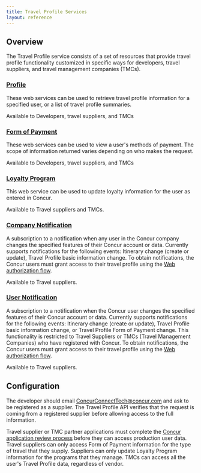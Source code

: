 ```yaml
---
title: Travel Profile Services
layout: reference
---
```




##  Overview

The Travel Profile service consists of a set of resources that provide travel profile functionality customized in specific ways for developers, travel suppliers, and travel management companies (TMCs).

### [Profile][2]

These web services can be used to retrieve travel profile information for a specified user, or a list of travel profile summaries.

Available to Developers, travel suppliers, and TMCs

### [Form of Payment][3]

These web services can be used to view a user's methods of payment. The scope of information returned varies depending on who makes the request.

Available to Developers, travel suppliers, and TMCs

### [Loyalty Program][4]

This web service can be used to update loyalty information for the user as entered in Concur.

Available to Travel suppliers and TMCs.

### [Company Notification][5]

A subscription to a notification when any user in the Concur company changes the specified features of their Concur account or data. Currently supports notifications for the following events: Itinerary change (create or update), Travel Profile basic information change. To obtain notifications, the Concur users must grant access to their travel profile using the [Web authorization flow][1].

Available to Travel suppliers.

### [User Notification][6]

A subscription to a notification when the Concur user changes the specified features of their Concur account or data. Currently supports notifications for the following events: Itinerary change (create or update), Travel Profile basic information change, or Travel Profile Form of Payment change. This functionality is restricted to Travel Suppliers or TMCs (Travel Management Companies) who have registered with Concur. To obtain notifications, the Concur users must grant access to their travel profile using the [Web authorization flow][1].

Available to Travel suppliers.

##  Configuration

The developer should email [ConcurConnectTech@concur.com][7] and ask to be registered as a supplier. The Travel Profile API verifies that the request is coming from a registered supplier before allowing access to the full information.

Travel supplier or TMC partner applications must complete the [Concur application review process][8] before they can access production user data. Travel suppliers can only access Form of Payment information for the type of travel that they supply. Suppliers can only update Loyalty Program information for the programs that they manage. TMCs can access all the user's Travel Profile data, regardless of vendor.


[1]: /api-reference/authentication/apidoc.html
[2]: /api-reference/travel-profile/01-profile-resource.html
[3]: /api-reference/travel-profile/02-form-payment-resource.html
[4]: /api-reference/travel-profile/03-loyalty-program-resource.html
[5]: /api-reference/travel-profile/04-notification-company-resource.html
[6]: /api-reference/travel-profile/05-notification-user-resource.html
[7]: mailto:ConcurConnectTech@concur.com
[8]: /manage-apps/app-certification.html
